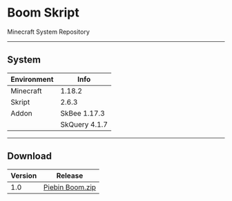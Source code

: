 # Boom Skript
Minecraft System Repository

___

## System
| Environment | Info |
| --- | --- |
| Minecraft | 1.18.2 |
| Skript | 2.6.3 |
| Addon | SkBee 1.17.3 |
| | SkQuery 4.1.7 |

___

## Download
| Version | Release |
| --- | --- |
| 1.0 | [Piebin Boom.zip](https://github.com/Baebin/Skript/releases/tag/Boom) |
